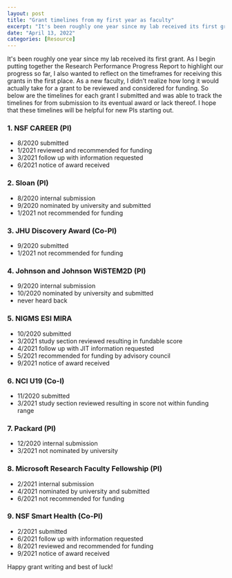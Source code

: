 ```yaml
---
layout: post
title: "Grant timelines from my first year as faculty"
excerpt: "It's been roughly one year since my lab received its first grant. As I begin putting together the Research Performance Progress Report to highlight our progress so far, I also wanted to reflect on the timeframes for receiving this grants in the first place. As a new faculty, I didn't realize how long it would actually take for a grant to be reviewed and considered for funding. So below are the timelines for each grant I submitted and was able to track the timelines for from submission to its eventual award or lack thereof. I hope that these timelines will be helpful for new PIs starting out."
date: "April 13, 2022"
categories: [Resource]
---
```


It's been roughly one year since my lab received its first grant. As I begin putting together the Research Performance Progress Report to highlight our progress so far, I also wanted to reflect on the timeframes for receiving this grants in the first place. As a new faculty, I didn't realize how long it would actually take for a grant to be reviewed and considered for funding. So below are the timelines for each grant I submitted and was able to track the timelines for from submission to its eventual award or lack thereof. I hope that these timelines will be helpful for new PIs starting out.

### 1. NSF CAREER (PI)
   - 8/2020 submitted 
   - 1/2021 reviewed and recommended for funding 
   - 3/2021 follow up with information requested
   - 6/2021 notice of award received
   
### 2. Sloan (PI)
   - 8/2020 internal submission
   - 9/2020 nominated by university and submitted
   - 1/2021 not recommended for funding

### 3. JHU Discovery Award (Co-PI)
   - 9/2020 submitted
   - 1/2021 not recommended for funding
   
### 4. Johnson and Johnson WiSTEM2D (PI)
   - 9/2020 internal submission
   - 10/2020 nominated by university and submitted
   - never heard back

### 5. NIGMS ESI MIRA
   - 10/2020 submitted
   - 3/2021 study section reviewed resulting in fundable score
   - 4/2021 follow up with JIT information requested
   - 5/2021 recommended for funding by advisory council
   - 9/2021 notice of award received
   
### 6. NCI U19 (Co-I)
   - 11/2020 submitted
   - 3/2021 study section reviewed resulting in score not within funding range
   
### 7. Packard (PI)
   - 12/2020 internal submission
   - 3/2021 not nominated by university
   
### 8. Microsoft Research Faculty Fellowship (PI)
   - 2/2021 internal submission
   - 4/2021 nominated by university and submitted
   - 6/2021 not recommended for funding
   
### 9. NSF Smart Health (Co-PI)
   - 2/2021 submitted
   - 6/2021 follow up with information requested
   - 8/2021 reviewed and recommended for funding
   - 9/2021 notice of award received 

Happy grant writing and best of luck!